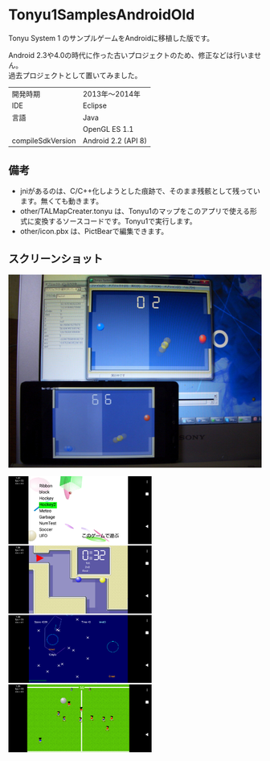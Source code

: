 # Tonyu1SamplesAndroidOld

Tonyu System 1 のサンプルゲームをAndroidに移植した版です。

Android 2.3や4.0の時代に作った古いプロジェクトのため、修正などは行いません。  
過去プロジェクトとして置いてみました。

|||
|-|-|
|開発時期|2013年～2014年|
|IDE|Eclipse|
|言語|Java|
||OpenGL ES 1.1|
|compileSdkVersion|Android 2.2 (API 8)|

## 備考

- jniがあるのは、C/C++化しようとした痕跡で、そのまま残骸として残っています。無くても動きます。
- other/TALMapCreater.tonyu は、Tonyu1のマップをこのアプリで使える形式に変換するソースコードです。Tonyu1で実行します。
- other/icon.pbx は、PictBearで編集できます。

## スクリーンショット

<img src="other/screenshot.jpg" width="512" height="384"><br>

<img src="other/screenshot2.png" width="285" height="135">
<img src="other/screenshot3.png" width="285" height="135"><br>
<img src="other/screenshot4.png" width="285" height="135">
<img src="other/screenshot5.png" width="285" height="135"><br>
